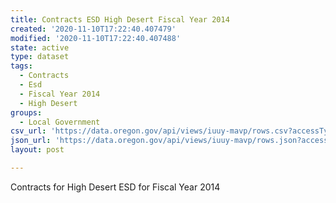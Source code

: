 ```yaml
---
title: Contracts ESD High Desert Fiscal Year 2014
created: '2020-11-10T17:22:40.407479'
modified: '2020-11-10T17:22:40.407488'
state: active
type: dataset
tags:
  - Contracts
  - Esd
  - Fiscal Year 2014
  - High Desert
groups:
  - Local Government
csv_url: 'https://data.oregon.gov/api/views/iuuy-mavp/rows.csv?accessType=DOWNLOAD'
json_url: 'https://data.oregon.gov/api/views/iuuy-mavp/rows.json?accessType=DOWNLOAD'
layout: post

---
```

Contracts for High Desert ESD for Fiscal Year 2014
